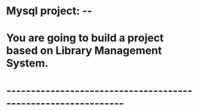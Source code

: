# Mysql project: --
# You are going to build a project based on Library Management System.
# --------------------------------------------------------------
